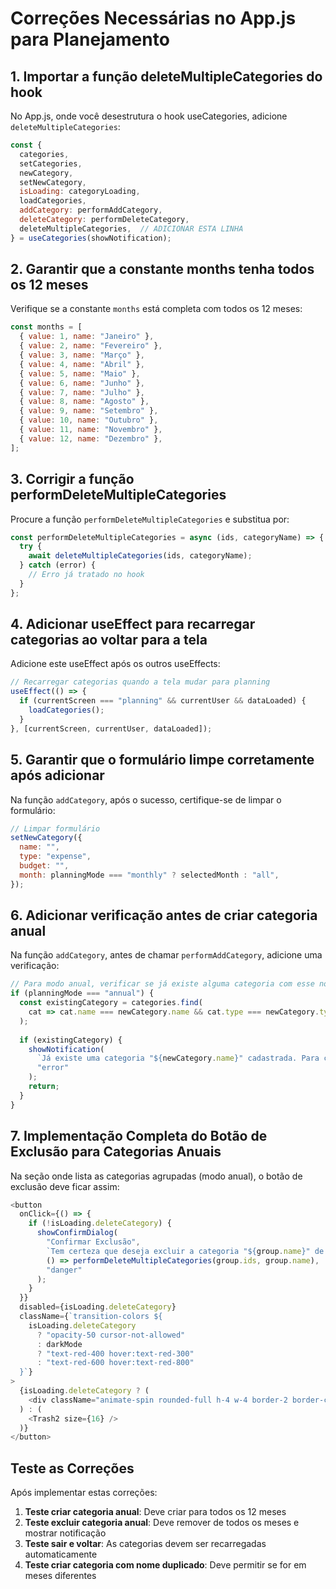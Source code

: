 # Correções Necessárias no App.js para Planejamento

## 1. Importar a função deleteMultipleCategories do hook

No App.js, onde você desestrutura o hook useCategories, adicione `deleteMultipleCategories`:

```javascript
const {
  categories,
  setCategories,
  newCategory,
  setNewCategory,
  isLoading: categoryLoading,
  loadCategories,
  addCategory: performAddCategory,
  deleteCategory: performDeleteCategory,
  deleteMultipleCategories,  // ADICIONAR ESTA LINHA
} = useCategories(showNotification);
```

## 2. Garantir que a constante months tenha todos os 12 meses

Verifique se a constante `months` está completa com todos os 12 meses:

```javascript
const months = [
  { value: 1, name: "Janeiro" },
  { value: 2, name: "Fevereiro" },
  { value: 3, name: "Março" },
  { value: 4, name: "Abril" },
  { value: 5, name: "Maio" },
  { value: 6, name: "Junho" },
  { value: 7, name: "Julho" },
  { value: 8, name: "Agosto" },
  { value: 9, name: "Setembro" },
  { value: 10, name: "Outubro" },
  { value: 11, name: "Novembro" },
  { value: 12, name: "Dezembro" },
];
```

## 3. Corrigir a função performDeleteMultipleCategories

Procure a função `performDeleteMultipleCategories` e substitua por:

```javascript
const performDeleteMultipleCategories = async (ids, categoryName) => {
  try {
    await deleteMultipleCategories(ids, categoryName);
  } catch (error) {
    // Erro já tratado no hook
  }
};
```

## 4. Adicionar useEffect para recarregar categorias ao voltar para a tela

Adicione este useEffect após os outros useEffects:

```javascript
// Recarregar categorias quando a tela mudar para planning
useEffect(() => {
  if (currentScreen === "planning" && currentUser && dataLoaded) {
    loadCategories();
  }
}, [currentScreen, currentUser, dataLoaded]);
```

## 5. Garantir que o formulário limpe corretamente após adicionar

Na função `addCategory`, após o sucesso, certifique-se de limpar o formulário:

```javascript
// Limpar formulário
setNewCategory({
  name: "",
  type: "expense",
  budget: "",
  month: planningMode === "monthly" ? selectedMonth : "all",
});
```

## 6. Adicionar verificação antes de criar categoria anual

Na função `addCategory`, antes de chamar `performAddCategory`, adicione uma verificação:

```javascript
// Para modo anual, verificar se já existe alguma categoria com esse nome
if (planningMode === "annual") {
  const existingCategory = categories.find(
    cat => cat.name === newCategory.name && cat.type === newCategory.type
  );
  
  if (existingCategory) {
    showNotification(
      `Já existe uma categoria "${newCategory.name}" cadastrada. Para categorias anuais, use um nome único.`,
      "error"
    );
    return;
  }
}
```

## 7. Implementação Completa do Botão de Exclusão para Categorias Anuais

Na seção onde lista as categorias agrupadas (modo anual), o botão de exclusão deve ficar assim:

```javascript
<button
  onClick={() => {
    if (!isLoading.deleteCategory) {
      showConfirmDialog(
        "Confirmar Exclusão",
        `Tem certeza que deseja excluir a categoria "${group.name}" de todos os meses? Todos os lançamentos relacionados também serão removidos.`,
        () => performDeleteMultipleCategories(group.ids, group.name),
        "danger"
      );
    }
  }}
  disabled={isLoading.deleteCategory}
  className={`transition-colors ${
    isLoading.deleteCategory
      ? "opacity-50 cursor-not-allowed"
      : darkMode
      ? "text-red-400 hover:text-red-300"
      : "text-red-600 hover:text-red-800"
  }`}
>
  {isLoading.deleteCategory ? (
    <div className="animate-spin rounded-full h-4 w-4 border-2 border-current border-t-transparent"></div>
  ) : (
    <Trash2 size={16} />
  )}
</button>
```

## Teste as Correções

Após implementar estas correções:

1. **Teste criar categoria anual**: Deve criar para todos os 12 meses
2. **Teste excluir categoria anual**: Deve remover de todos os meses e mostrar notificação
3. **Teste sair e voltar**: As categorias devem ser recarregadas automaticamente
4. **Teste criar categoria com nome duplicado**: Deve permitir se for em meses diferentes
